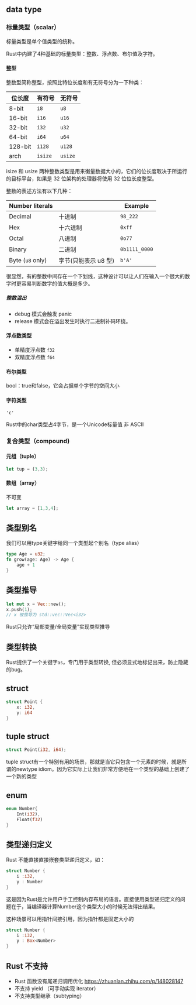 ## data type

### 标量类型（scalar）

标量类型是单个值类型的统称。

Rust中内建了4种基础的标量类型：整数、浮点数、布尔值及字符。

#### 整型

整数型简称整型，按照比特位长度和有无符号分为一下种类：

| 位长度  | 有符号  | 无符号 |
|---------|---------|----------|
| 8-bit   | `i8`    | `u8`     |
| 16-bit  | `i16`   | `u16`    |
| 32-bit  | `i32`   | `u32`    |
| 64-bit  | `i64`   | `u64`    |
| 128-bit | `i128`  | `u128`   |
| arch    | `isize` | `usize`  |

isize 和 usize 两种整数类型是用来衡量数据大小的，它们的位长度取决于所运行的目标平台，如果是 32 位架构的处理器将使用 32 位位长度整型。

整数的表述方法有以下几种：

| Number literals  || Example       |
|------------------|-|---------------|
| Decimal          |十进制| `98_222`      |
| Hex              |十六进制| `0xff`        |
| Octal            |八进制| `0o77`        |
| Binary           |二进制| `0b1111_0000` |
| Byte (`u8` only) |字节(只能表示 u8 型)| `b'A'`        |

很显然，有的整数中间存在一个下划线，这种设计可以让人们在输入一个很大的数字时更容易判断数字的值大概是多少。

##### 整数溢出

* debug 模式会触发 panic
* release 模式会在溢出发生时执行二进制补码环绕。

#### 浮点数类型

* 单精度浮点数 `f32`
* 双精度浮点数 `f64`

#### 布尔类型

bool：true和false，它会占据单个字节的空间大小

#### 字符类型

`'c'`

Rust中的char类型占4字节，是一个Unicode标量值 非 ASCII

### 复合类型（compound)

#### 元组（tuple）

``` Rust
let tup = (3,3);
```

#### 数组（array）

不可变

``` Rust
let array = [1,3,4];
```

## 类型别名

我们可以用type关键字给同一个类型起个别名（type alias）

``` Rust
type Age = u32;
fn grow(age: Age) -> Age {
    age + 1
}
```

## 类型推导

``` Rust
let mut x = Vec::new(); 
x.push(1);
// x 被推导为 std::vec::Vec<i32>
```

Rust只允许“局部变量/全局变量”实现类型推导

## 类型转换

Rust提供了一个关键字`as`，专门用于类型转换, 但必须显式地标记出来，防止隐藏的bug。

## struct

``` Rust
struct Point {
    x: i32,
    y: i64
}
```

## tuple struct

``` Rust
struct Point(i32, i64);
```

tuple struct有一个特别有用的场景，那就是当它只包含一个元素的时候，就是所谓的newtype idiom。因为它实际上让我们非常方便地在一个类型的基础上创建了一个新的类型

## enum

``` Rust
enum Number{
    Int(i32),
    Float(f32)
}
```

## 类型递归定义

Rust 不能直接直接嵌套类型递归定义，如：

``` Rust
struct Number {
    i :i32,
    y : Number
}
```

这是因为Rust是允许用户手工控制内存布局的语言。直接使用类型递归定义的问题在于，当编译器计算Number这个类型大小的时候无法得出结果。

这种场景可以用指针间接引用，因为指针都是固定大小的

``` Rust
struct Number {
    i :i32,
    y : Box<Number>
}
```

## Rust 不支持

* Rust 函数没有尾递归调用优化 https://zhuanlan.zhihu.com/p/148028147
* 不支持 yield （可手动实现 iterator）
* 不支持类型继承（subtyping）
